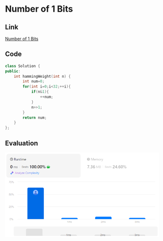 # Number of 1 Bits
## Link
[Number of 1 Bits](https://leetcode.com/problems/number-of-1-bits/description/)

## Code
```cpp
class Solution {
public:
    int hammingWeight(int n) {
        int num=0;
        for(int i=0;i<32;++i){
            if(n&1){
                ++num;
            }
            n>>1;
        }
        return num;
    }
};

```

## Evaluation
![Number of 1 Bits](./08.png)